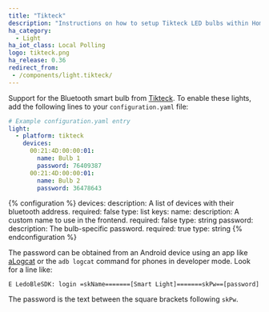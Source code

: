 ```yaml
---
title: "Tikteck"
description: "Instructions on how to setup Tikteck LED bulbs within Home Assistant."
ha_category:
  - Light
ha_iot_class: Local Polling
logo: tikteck.png
ha_release: 0.36
redirect_from:
 - /components/light.tikteck/
---
```


Support for the Bluetooth smart bulb from [Tikteck](http://www.tikteck.com). To enable these lights, add the following lines to your `configuration.yaml` file:

```yaml
# Example configuration.yaml entry
light:
  - platform: tikteck
    devices:
      00:21:4D:00:00:01:
        name: Bulb 1
        password: 76409387
      00:21:4D:00:00:01:
        name: Bulb 2
        password: 36478643
```

{% configuration %}
devices:
  description: A list of devices with their bluetooth address.
  required: false
  type: list
  keys:
    name:
      description: A custom name to use in the frontend.
      required: false
      type: string
    password:
      description: The bulb-specific password.
      required: true
      type: string
{% endconfiguration %}

The password can be obtained from an Android device using an app like [aLogcat](https://play.google.com/store/apps/details?id=org.jtb.alogcat&hl=en) or the `adb logcat` command for phones in developer mode. Look for a line like:

```
E LedoBleSDK: login =skName=======[Smart Light]=======skPw==[password]
```

The password is the text between the square brackets following `skPw`.

